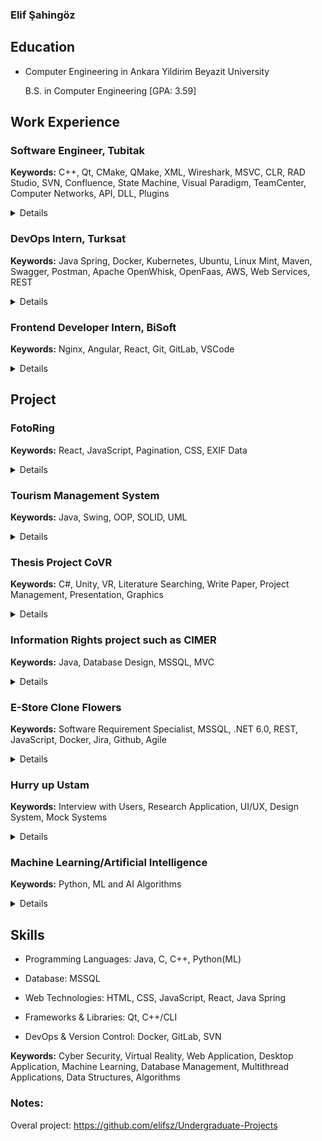 ### Elif Şahingöz

## Education

- Computer Engineering in Ankara Yildirim Beyazit University

  B.S. in Computer Engineering [GPA: 3.59]

## Work Experience

### Software Engineer, Tubitak

**Keywords:** C++, Qt, CMake, QMake, XML, Wireshark, MSVC, CLR, RAD Studio, SVN, Confluence, State Machine, Visual Paradigm, TeamCenter, Computer Networks, API, DLL, Plugins

<details>
  <summary>Details</summary>
  <br>
  <ul>Developed desktop application using C++, adhering to SOLID principles and system architecture was optimized with various design patterns.</ul>
  <ul>Utilized communication protocols such as UART, UDP and MIL-STD- 1553.</ul>
  <ul>Prepared and maintained software documentation, keeping track of technical documents.</ul>
  <ul>Coordinated with other engineers to evaluate and improve software for hardware testing.</ul>
  <ul>Integrated third-party tools and components into applications.</ul>
</details>
  
### DevOps Intern, Turksat

**Keywords:** Java Spring, Docker, Kubernetes, Ubuntu, Linux Mint, Maven, Swagger, Postman, Apache OpenWhisk, OpenFaas, AWS, Web Services, REST

<details>
  <summary>Details</summary>
  <br>
  <ul>Conducted research on Docker, Kubernetes, Postman and FaaS technologies.</ul>
  <ul>Gained experience in serverless architecture with Function as a Service (FaaS) such as Apache OpenWhisk and OpenFaas.</ul>
  <ul>Worked on Linux systems for researches.</ul>  
</details>


### Frontend Developer Intern, BiSoft

**Keywords:** Nginx, Angular, React, Git, GitLab, VSCode

<details>
  <summary>Details</summary>
  <br>
  <ul>Enhanced web applications using React and Angular frameworks.</ul>
  <ul>Used Git for version control and collaborative project development.</ul>           
</details>

## Project

### FotoRing

**Keywords:** React, JavaScript, Pagination, CSS, EXIF Data

<details>
    <summary>Details</summary>
    <br>
    <img src="assets/FotoRing.gif" alt="Project GIF"/>
</details>

### Tourism Management System

**Keywords:** Java, Swing, OOP, SOLID, UML

<details>
    <summary>Details</summary>
    <br>
    <ul>Implemented project using Java to demonstrate proficiency in OOP concepts.</ul>
    <ul>Designed and developed graphical interface with Swing.</ul>
    <img src="assets/tourism-ms.png" alt="Project Page"/>
    <img src="assets/tourism-ms-class-diagram.png" alt="Project Design"/>  
</details>

### Thesis Project CoVR

**Keywords:** C#, Unity, VR, Literature Searching, Write Paper, Project Management, Presentation, Graphics

<details>
    <summary>Details</summary>
    <br>
    <ul>Collaborated with HAVELSAN in SUIT program. Using C# and Unity game engine, explored the intersection of psychology and computer science.</ul>
    <ul>Investigated the impact of virtual reality technology on users' emotions and response.</ul>
    <img src="assets/covr1.jpg" alt="Project Page"/>
    <img src="assets/covr2.png" alt="Project Page"/>       
</details>

### Information Rights project such as CIMER

**Keywords:** Java, Database Design, MSSQL, MVC

<details>
    <summary>Details</summary>
    <br>
    <ul>Designed and implemented a well-structured database using MSSQL.</ul>
    <ul>Written with MVC architecture using Java.</ul>
    <img src="assets/database-diagram.png" alt="Project Design"/>
</details>

### E-Store Clone Flowers

**Keywords:** Software Requirement Specialist, MSSQL, .NET 6.0, REST, JavaScript, Docker, Jira, Github, Agile

<details>
    <summary>Details</summary>
    <br>
    <ul>Developed MSSQL, .NET 6.0, JavaScript and Docker.</ul>
    <ul>Utilize jira and github for project process.</ul>
    <img src="assets/e-flower.png" alt="Project Page"/>
    <img src="assets/e-flower-admin.png" alt="Project Page"/>
</details>

### Hurry up Ustam

**Keywords:** Interview with Users, Research Application, UI/UX, Design System, Mock Systems

<details>
    <summary>Details</summary>
    <br>
    <ul>Researched and analyzed existing similar projects to identify usability strengths and challenges.</ul>
    <ul>Focused on Human-Computer Interaction principles.</ul>
    <img src="assets/hci-ss.png" alt="Project Page"/>       
</details>

### Machine Learning/Artificial Intelligence

**Keywords:** Python, ML and AI Algorithms

<details>
    <summary>Details</summary>
    <br>
    <img src="assets/ml.png" alt="Project Page"/>       
</details>

## Skills

- Programming Languages: Java, C, C++, Python(ML)
  
- Database: MSSQL
  
- Web Technologies: HTML, CSS, JavaScript, React, Java Spring
  
- Frameworks & Libraries: Qt, C++/CLI
  
- DevOps & Version Control: Docker, GitLab, SVN

**Keywords:** Cyber Security, Virtual Reality, Web Application, Desktop Application, Machine Learning, Database Management, Multithread Applications, Data Structures, Algorithms

### Notes:
Overal project: https://github.com/elifsz/Undergraduate-Projects
